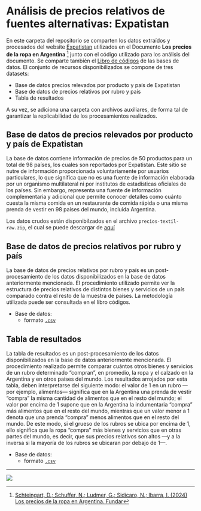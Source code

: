 # Análisis de precios relativos de fuentes alternativas: Expatistan

En este carpeta del repositorio se comparten los datos extraídos y procesados del website [Expatistan](https://www.expatistan.com/cost-of-living) utilizados en el Documento **Los precios de la ropa en Argentina** [^1] junto con el código utilizado para los análisis del documento. Se comparte también el [Libro de códigos](expatistan_libro_de_codigos.pdf) de las bases de datos. El conjunto de recursos disponibilizados se compone de tres datasets: 

* Base de datos precios relevados por producto y país de Expatistan
* Base de datos de precios relativos por rubro y país
* Tabla de resultados
 
A su vez, se adiciona una carpeta con archivos auxiliares, de forma tal de garantizar la replicabilidad de los procesamientos realizados. 

[^1]: [Schteingart, D.; Schuffer, N.; Ludmer, G.; Sidicaro, N.; Ibarra, I. (2024) Los precios de la ropa en Argentina. Fundar](https://fund.ar/publicacion/los-precios-de-la-ropa-en-la-argentina/)



## Base de datos de precios relevados por producto y país de Expatistan


La base de datos contiene información de precios de 50 productos para un total de 98 países, los cuales son reportados por Expatistan. Este sitio se nutre de información proporcionada voluntariamente por usuarios particulares, lo que significa que no es una fuente de información elaborada por un organismo multilateral ni por institutos de estadísticas oficiales de los países. Sin embargo, representa una fuente de información complementaria y adicional que permite conocer detalles como cuánto cuesta la misma comida en un restaurante de comida rápida o una misma prenda de vestir en 98 países del mundo, incluida Argentina. 

Los datos crudos están disponibilzados en el archivo `precios-textil-raw.zip`, el cual se puede descargar de [aquí](https://github.com/datos-Fundar/precios-textil/releases/tag/data)

## Base de datos de precios relativos por rubro y país

La base de datos de precios relativos por rubro y país es un post-procesamiento de los datos disponibilizados en la base de datos anteriormente mencionada. El procedimiento utilizado permite ver la estructura de precios relativos de distintos bienes y servicios de un país comparado contra el resto de la muestra de países. La metodología utilizada puede ser consultada en el libro códigos. 

- Base de datos: 
  - formato [`.csv`](https://raw.githubusercontent.com/datos-Fundar/precios-textil/main/expatistan/output/precios_relativos_expatistan_20240516.csv)
    

## Tabla de resultados

La tabla de resultados es un post-procesamiento de los datos disponibilizados en la base de datos anteriormente mencionada. El procedimiento realizado permite comparar cuántos otros bienes y servicios de un rubro determinado “compran”, en promedio, la ropa y el calzado en la Argentina y en otros países del mundo. Los resultados arrojados por esta tabla, deben interpretarse del siguiente modo: el valor de 1 en un rubro —por ejemplo, alimentos— significa que en la Argentina una prenda de vestir “compra” la misma cantidad de alimentos que en el resto del mundo; el valor por encima de 1 supone que en la Argentina la indumentaria “compra” más alimentos que en el resto del mundo, mientras que un valor menor a 1 denota que una prenda “compra” menos alimentos que en el resto del mundo. De este modo, si el grueso de los rubros se ubica por encima de 1, ello significa que la ropa “compra” más bienes y servicios que en otras partes del mundo, es decir, que sus precios relativos son altos —y a la inversa si la mayoría de los rubros se ubicaran por debajo de 1—. 


- Base de datos: 
  - formato [`.csv`](https://raw.githubusercontent.com/datos-Fundar/precios-textil/main/expatistan/output/tabla_resultados_expatistan_20240516.csv)


---

<a href="https://fund.ar">
  <picture>
    <source media="(prefers-color-scheme: dark)" srcset="https://github.com/datos-Fundar/fundartools/assets/86327859/6ef27bf9-141f-4537-9d78-e16b80196959">
    <source media="(prefers-color-scheme: light)" srcset="https://github.com/datos-Fundar/fundartools/assets/86327859/aa8e7c72-4fad-403a-a8b9-739724b4c533">
    <img src="fund.ar"></img>
  </picture>
</a>

